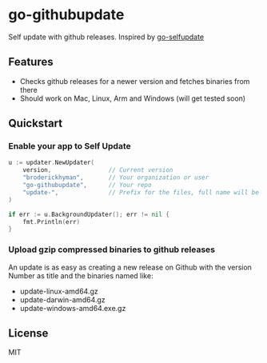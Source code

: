 go-githubupdate
===============

Self update with github releases. Inspired by [go-selfupdate](https://github.com/sanbornm/go-selfupdate)

## Features

* Checks github releases for a newer version and fetches binaries from there
* Should work on Mac, Linux, Arm and Windows (will get tested soon)

## Quickstart

### Enable your app to Self Update

```go
u := updater.NewUpdater(
    version,                // Current version
    "broderickhyman",       // Your organization or user
    "go-githubupdate",      // Your repo
    "update-",              // Prefix for the files, full name will be eg: update-linux-amd64.gz, update-windows-amd64.exe.gz
)

if err := u.BackgroundUpdater(); err != nil {
    fmt.Println(err)
}
```

### Upload gzip compressed binaries to github releases

An update is as easy as creating a new release on Github with the version Number as title
and the binaries named like:

- update-linux-amd64.gz
- update-darwin-amd64.gz
- update-windows-amd64.exe.gz


## License

MIT
